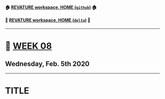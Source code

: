 #### :house: [REVATURE workspace, HOME (`github`)](https://github.com/joedonline/REVATURE__workspace)  :house:
#### :house_with_garden: [REVATURE workspace, HOME (`delta`)](https://github.com/deltachannel/REVATURE__workspace) :house_with_garden:
---
# :calendar: [WEEK 08](https://github.com/joedonline/REVATURE__workspace/tree/master/WEEK__08)
## Wednesday, Feb. 5th 2020

---
# TITLE
